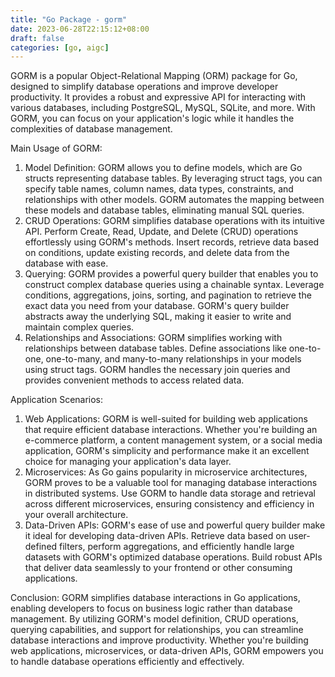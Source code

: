 ```yaml
---
title: "Go Package - gorm"
date: 2023-06-28T22:15:12+08:00
draft: false
categories: [go, aigc]
---
```


GORM is a popular Object-Relational Mapping (ORM) package for Go, designed to simplify database operations and improve developer productivity. It provides a robust and expressive API for interacting with various databases, including PostgreSQL, MySQL, SQLite, and more. With GORM, you can focus on your application's logic while it handles the complexities of database management.

Main Usage of GORM:

1. Model Definition: GORM allows you to define models, which are Go structs representing database tables. By leveraging struct tags, you can specify table names, column names, data types, constraints, and relationships with other models. GORM automates the mapping between these models and database tables, eliminating manual SQL queries.
2. CRUD Operations: GORM simplifies database operations with its intuitive API. Perform Create, Read, Update, and Delete (CRUD) operations effortlessly using GORM's methods. Insert records, retrieve data based on conditions, update existing records, and delete data from the database with ease.
3. Querying: GORM provides a powerful query builder that enables you to construct complex database queries using a chainable syntax. Leverage conditions, aggregations, joins, sorting, and pagination to retrieve the exact data you need from your database. GORM's query builder abstracts away the underlying SQL, making it easier to write and maintain complex queries.
4. Relationships and Associations: GORM simplifies working with relationships between database tables. Define associations like one-to-one, one-to-many, and many-to-many relationships in your models using struct tags. GORM handles the necessary join queries and provides convenient methods to access related data.

Application Scenarios:

1. Web Applications: GORM is well-suited for building web applications that require efficient database interactions. Whether you're building an e-commerce platform, a content management system, or a social media application, GORM's simplicity and performance make it an excellent choice for managing your application's data layer.
2. Microservices: As Go gains popularity in microservice architectures, GORM proves to be a valuable tool for managing database interactions in distributed systems. Use GORM to handle data storage and retrieval across different microservices, ensuring consistency and efficiency in your overall architecture.
3. Data-Driven APIs: GORM's ease of use and powerful query builder make it ideal for developing data-driven APIs. Retrieve data based on user-defined filters, perform aggregations, and efficiently handle large datasets with GORM's optimized database operations. Build robust APIs that deliver data seamlessly to your frontend or other consuming applications.

Conclusion: GORM simplifies database interactions in Go applications, enabling developers to focus on business logic rather than database management. By utilizing GORM's model definition, CRUD operations, querying capabilities, and support for relationships, you can streamline database interactions and improve productivity. Whether you're building web applications, microservices, or data-driven APIs, GORM empowers you to handle database operations efficiently and effectively.
